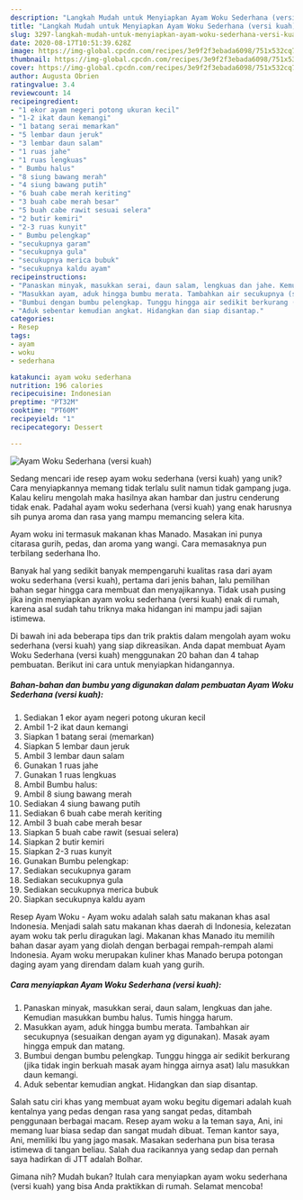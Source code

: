 ```yaml
---
description: "Langkah Mudah untuk Menyiapkan Ayam Woku Sederhana (versi kuah) yang Bikin Ngiler"
title: "Langkah Mudah untuk Menyiapkan Ayam Woku Sederhana (versi kuah) yang Bikin Ngiler"
slug: 3297-langkah-mudah-untuk-menyiapkan-ayam-woku-sederhana-versi-kuah-yang-bikin-ngiler
date: 2020-08-17T10:51:39.628Z
image: https://img-global.cpcdn.com/recipes/3e9f2f3ebada6098/751x532cq70/ayam-woku-sederhana-versi-kuah-foto-resep-utama.jpg
thumbnail: https://img-global.cpcdn.com/recipes/3e9f2f3ebada6098/751x532cq70/ayam-woku-sederhana-versi-kuah-foto-resep-utama.jpg
cover: https://img-global.cpcdn.com/recipes/3e9f2f3ebada6098/751x532cq70/ayam-woku-sederhana-versi-kuah-foto-resep-utama.jpg
author: Augusta Obrien
ratingvalue: 3.4
reviewcount: 14
recipeingredient:
- "1 ekor ayam negeri potong ukuran kecil"
- "1-2 ikat daun kemangi"
- "1 batang serai memarkan"
- "5 lembar daun jeruk"
- "3 lembar daun salam"
- "1 ruas jahe"
- "1 ruas lengkuas"
- " Bumbu halus"
- "8 siung bawang merah"
- "4 siung bawang putih"
- "6 buah cabe merah keriting"
- "3 buah cabe merah besar"
- "5 buah cabe rawit sesuai selera"
- "2 butir kemiri"
- "2-3 ruas kunyit"
- " Bumbu pelengkap"
- "secukupnya garam"
- "secukupnya gula"
- "secukupnya merica bubuk"
- "secukupnya kaldu ayam"
recipeinstructions:
- "Panaskan minyak, masukkan serai, daun salam, lengkuas dan jahe. Kemudian masukkan bumbu halus. Tumis hingga harum."
- "Masukkan ayam, aduk hingga bumbu merata. Tambahkan air secukupnya (sesuaikan dengan ayam yg digunakan). Masak ayam hingga empuk dan matang."
- "Bumbui dengan bumbu pelengkap. Tunggu hingga air sedikit berkurang (jika tidak ingin berkuah masak ayam hingga airnya asat) lalu masukkan daun kemangi."
- "Aduk sebentar kemudian angkat. Hidangkan dan siap disantap."
categories:
- Resep
tags:
- ayam
- woku
- sederhana

katakunci: ayam woku sederhana 
nutrition: 196 calories
recipecuisine: Indonesian
preptime: "PT32M"
cooktime: "PT60M"
recipeyield: "1"
recipecategory: Dessert

---
```



![Ayam Woku Sederhana (versi kuah)](https://img-global.cpcdn.com/recipes/3e9f2f3ebada6098/751x532cq70/ayam-woku-sederhana-versi-kuah-foto-resep-utama.jpg)

Sedang mencari ide resep ayam woku sederhana (versi kuah) yang unik? Cara menyiapkannya memang tidak terlalu sulit namun tidak gampang juga. Kalau keliru mengolah maka hasilnya akan hambar dan justru cenderung tidak enak. Padahal ayam woku sederhana (versi kuah) yang enak harusnya sih punya aroma dan rasa yang mampu memancing selera kita.

Ayam woku ini termasuk makanan khas Manado. Masakan ini punya citarasa gurih, pedas, dan aroma yang wangi. Cara memasaknya pun terbilang sederhana lho.

Banyak hal yang sedikit banyak mempengaruhi kualitas rasa dari ayam woku sederhana (versi kuah), pertama dari jenis bahan, lalu pemilihan bahan segar hingga cara membuat dan menyajikannya. Tidak usah pusing jika ingin menyiapkan ayam woku sederhana (versi kuah) enak di rumah, karena asal sudah tahu triknya maka hidangan ini mampu jadi sajian istimewa.


Di bawah ini ada beberapa tips dan trik praktis dalam mengolah ayam woku sederhana (versi kuah) yang siap dikreasikan. Anda dapat membuat Ayam Woku Sederhana (versi kuah) menggunakan 20 bahan dan 4 tahap pembuatan. Berikut ini cara untuk menyiapkan hidangannya.

<!--inarticleads1-->

##### Bahan-bahan dan bumbu yang digunakan dalam pembuatan Ayam Woku Sederhana (versi kuah):

1. Sediakan 1 ekor ayam negeri potong ukuran kecil
1. Ambil 1-2 ikat daun kemangi
1. Siapkan 1 batang serai (memarkan)
1. Siapkan 5 lembar daun jeruk
1. Ambil 3 lembar daun salam
1. Gunakan 1 ruas jahe
1. Gunakan 1 ruas lengkuas
1. Ambil  Bumbu halus:
1. Ambil 8 siung bawang merah
1. Sediakan 4 siung bawang putih
1. Sediakan 6 buah cabe merah keriting
1. Ambil 3 buah cabe merah besar
1. Siapkan 5 buah cabe rawit (sesuai selera)
1. Siapkan 2 butir kemiri
1. Siapkan 2-3 ruas kunyit
1. Gunakan  Bumbu pelengkap:
1. Sediakan secukupnya garam
1. Sediakan secukupnya gula
1. Sediakan secukupnya merica bubuk
1. Siapkan secukupnya kaldu ayam


Resep Ayam Woku - Ayam woku adalah salah satu makanan khas asal Indonesia. Menjadi salah satu makanan khas daerah di Indonesia, kelezatan ayam woku tak perlu diragukan lagi. Makanan khas Manado itu memilih bahan dasar ayam yang diolah dengan berbagai rempah-rempah alami Indonesia. Ayam woku merupakan kuliner khas Manado berupa potongan daging ayam yang direndam dalam kuah yang gurih. 

<!--inarticleads2-->

##### Cara menyiapkan Ayam Woku Sederhana (versi kuah):

1. Panaskan minyak, masukkan serai, daun salam, lengkuas dan jahe. Kemudian masukkan bumbu halus. Tumis hingga harum.
1. Masukkan ayam, aduk hingga bumbu merata. Tambahkan air secukupnya (sesuaikan dengan ayam yg digunakan). Masak ayam hingga empuk dan matang.
1. Bumbui dengan bumbu pelengkap. Tunggu hingga air sedikit berkurang (jika tidak ingin berkuah masak ayam hingga airnya asat) lalu masukkan daun kemangi.
1. Aduk sebentar kemudian angkat. Hidangkan dan siap disantap.


Salah satu ciri khas yang membuat ayam woku begitu digemari adalah kuah kentalnya yang pedas dengan rasa yang sangat pedas, ditambah penggunaan berbagai macam. Resep ayam woku a la teman saya, Ani, ini memang luar biasa sedap dan sangat mudah dibuat. Teman kantor saya, Ani, memiliki Ibu yang jago masak. Masakan sederhana pun bisa terasa istimewa di tangan beliau. Salah dua racikannya yang sedap dan pernah saya hadirkan di JTT adalah Bolhar. 

Gimana nih? Mudah bukan? Itulah cara menyiapkan ayam woku sederhana (versi kuah) yang bisa Anda praktikkan di rumah. Selamat mencoba!
